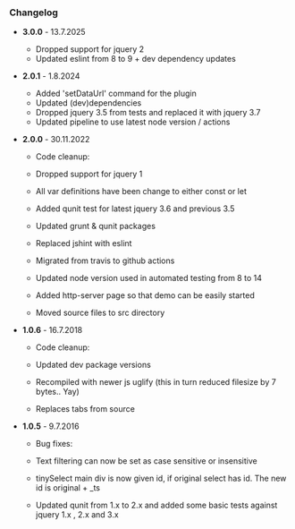 ### Changelog

- **3.0.0** - 13.7.2025

  - Dropped support for jquery 2
  - Updated eslint from 8 to 9 + dev dependency updates

- **2.0.1** - 1.8.2024

  - Added 'setDataUrl' command for the plugin
  - Updated (dev)dependencies
  - Dropped jquery 3.5 from tests and replaced it with jquery 3.7
  - Updated pipeline to use latest node version / actions

- **2.0.0** - 30.11.2022

  - Code cleanup:

  - Dropped support for jquery 1
  - All var definitions have been change to either const or let
  - Added qunit test for latest jquery 3.6 and previous 3.5
  - Updated grunt & qunit packages
  - Replaced jshint with eslint
  - Migrated from travis to github actions
  - Updated node version used in automated testing from 8 to 14
  - Added http-server page so that demo can be easily started
  - Moved source files to src directory

- **1.0.6** - 16.7.2018

  - Code cleanup:

  - Updated dev package versions
  - Recompiled with newer js uglify (this in turn reduced filesize by 7 bytes.. Yay)
  - Replaces tabs from source

- **1.0.5** - 9.7.2016

  - Bug fixes:

  - Text filtering can now be set as case sensitive or insensitive
  - tinySelect main div is now given id, if original select has id. The new id is original + \_ts
  - Updated qunit from 1.x to 2.x and added some basic tests against jquery 1.x , 2.x and 3.x
